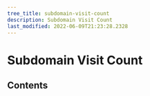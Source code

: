 ```yaml
---
tree_title: subdomain-visit-count
description: Subdomain Visit Count
last_modified: 2022-06-09T21:23:28.2328
---
```


# Subdomain Visit Count

## Contents
